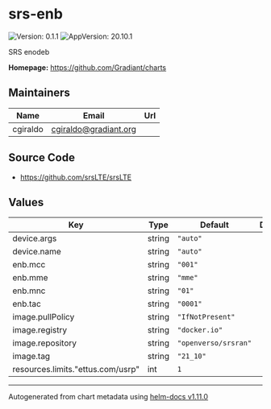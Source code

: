 # srs-enb

![Version: 0.1.1](https://img.shields.io/badge/Version-0.1.1-informational?style=flat-square) ![AppVersion: 20.10.1](https://img.shields.io/badge/AppVersion-20.10.1-informational?style=flat-square)

SRS enodeb

**Homepage:** <https://github.com/Gradiant/charts>

## Maintainers

| Name | Email | Url |
| ---- | ------ | --- |
| cgiraldo | <cgiraldo@gradiant.org> |  |

## Source Code

* <https://github.com/srsLTE/srsLTE>

## Values

| Key | Type | Default | Description |
|-----|------|---------|-------------|
| device.args | string | `"auto"` |  |
| device.name | string | `"auto"` |  |
| enb.mcc | string | `"001"` |  |
| enb.mme | string | `"mme"` |  |
| enb.mnc | string | `"01"` |  |
| enb.tac | string | `"0001"` |  |
| image.pullPolicy | string | `"IfNotPresent"` |  |
| image.registry | string | `"docker.io"` |  |
| image.repository | string | `"openverso/srsran"` |  |
| image.tag | string | `"21_10"` |  |
| resources.limits."ettus.com/usrp" | int | `1` |  |

----------------------------------------------
Autogenerated from chart metadata using [helm-docs v1.11.0](https://github.com/norwoodj/helm-docs/releases/v1.11.0)

